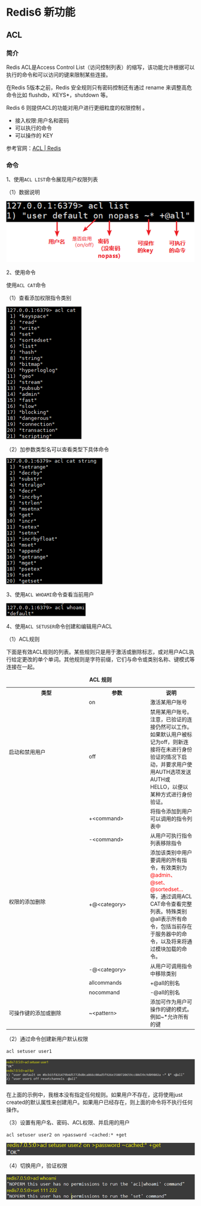 # Redis6 新功能

## ACL

### 简介

Redis ACL是Access Control List（访问控制列表）的缩写，该功能允许根据可以执行的命令和可以访问的键来限制某些连接。

在Redis 5版本之前，Redis 安全规则只有密码控制还有通过 rename 来调整高危命令比如 flushdb，KEYS*，shutdown 等。

Redis 6 则提供ACL的功能对用户进行更细粒度的权限控制 。

* 接入权限:用户名和密码 
* 可以执行的命令 
* 可以操作的 KEY

参考官网：[ACL | Redis](https://redis.io/docs/management/security/acl/)

### 命令

1、使用`ACL LIST`命令展现用户权限列表

（1）数据说明

![image-20221213154406658](./assets/image-20221213154406658.png)

2、使用命令

使用`ACL CAT`命令

（1）查看添加权限指令类别

![image-20221213154514516](./assets/image-20221213154514516.png)

（2）加参数类型名可以查看类型下具体命令

![image-20221213154603477](./assets/image-20221213154603477.png)

3、使用`ACL WHOAMI`命令查看当前用户

![image-20221213162512913](./assets/image-20221213162512913.png)

4、使用`ACL SETUSER`命令创建和编辑用户ACL

（1）ACL规则

​		下面是有效ACL规则的列表。某些规则只是用于激活或删除标志，或对用户ACL执行给定更改的单个单词。其他规则是字符前缀，它们与命令或类别名称、键模式等连接在一起。

 <table>
    <caption><b>ACL 规则</b></caption>
	<tr>
	    <th>类型</th>
	    <th>参数</th>
	    <th>说明</th>  
	</tr>
	<tr>
	    <td style="width:200px" rowspan="2">启动和禁用用户</td>
	    <td>on</td>
	    <td>激活某用户账号</td>
	</tr>
     	<tr>
	    <td>off</td>
	    <td>禁用某用户账号。注意，已验证的连接仍然可以工作。如果默认用户被标记为off，则新连接将在未进行身份验证的情况下启动，并要求用户使用AUTH选项发送AUTH或HELLO，以便以某种方式进行身份验证。</td>
	</tr>
     <tr>
	    <td  style="width:200px" rowspan="6">权限的添加删除</td>
        <td  style="width:150px">+&ltcommand&gt</td>
	    <td>将指令添加到用户可以调用的指令列表中</td>
	</tr>
    <tr>
        <td  style="width:150px">-&ltcommand&gt</td>
	    <td>从用户可执行指令列表移除指令</td>
	</tr>
    <tr>
        <td  style="width:150px">+@&ltcategory&gt</td>
	    <td>添加该类别中用户要调用的所有指令，有效类别为<font color="red">@admin、@set、@sortedset…</font>等，通过调用ACL CAT命令查看完整列表。特殊类别@all表示所有命令，包括当前存在于服务器中的命令，以及将来将通过模块加载的命令。</td>
	</tr>
    <tr>
        <td  style="width:150px">-@&ltcategory&gt</td>
	    <td>从用户可调用指令中移除类别</td>
	</tr>
    <tr>
        <td  style="width:150px">allcommands</td>
	    <td>+@all的别名</td>
	</tr>
    <tr>
        <td  style="width:150px">nocommand</td>
	    <td>-@all的别名</td>
	</tr>
    <tr>
	    <td  style="width:200px">可操作键的添加或删除</td>
        <td  style="width:150px">~&ltpattern&gt</td>
        <td>添加可作为用户可操作的键的模式。例如~*允许所有的键</td>
	</tr>
</table>

（2）通过命令创建新用户默认权限

`acl setuser user1`

![image-20221213174429582](./assets/image-20221213174429582.png)                          

在上面的示例中，我根本没有指定任何规则。如果用户不存在，这将使用just created的默认属性来创建用户。如果用户已经存在，则上面的命令将不执行任何操作。

（3）设置有用户名、密码、ACL权限、并启用的用户

`acl setuser user2 on >password ~cached:* +get`

![image-20221213174541221](./assets/image-20221213174541221.png)

（4）切换用户，验证权限

![image-20221213174615330](./assets/image-20221213174615330.png)